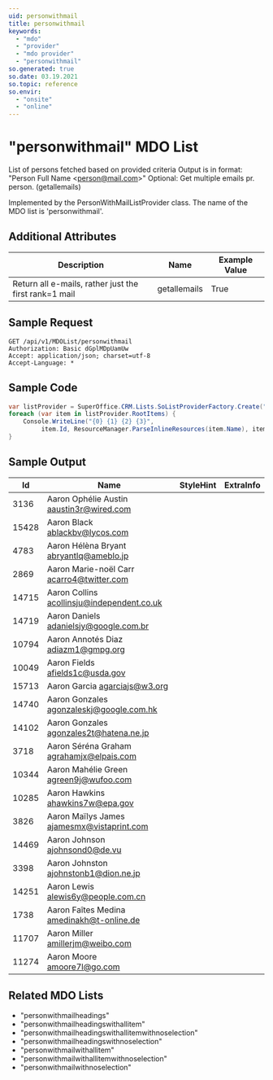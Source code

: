 ```yaml
---
uid: personwithmail
title: personwithmail
keywords:
  - "mdo"
  - "provider"
  - "mdo provider"
  - "personwithmail"
so.generated: true
so.date: 03.19.2021
so.topic: reference
so.envir:
  - "onsite"
  - "online"
---
```


# "personwithmail" MDO List
List of persons fetched based on provided criteria
Output is in format: "Person Full Name &lt;person@mail.com&gt;"
Optional: Get multiple emails pr. person. (getallemails)



Implemented by the <see cref="T:SuperOffice.CRM.Lists.PersonWithMailListProvider">PersonWithMailListProvider</see> class.
The name of the MDO list is 'personwithmail'.

## Additional Attributes

| Description | Name | Example Value |
|-----|-----|------|
|Return all e-mails, rather just the first rank=1 mail| getallemails|True|





## Sample Request

```http!
GET /api/v1/MDOList/personwithmail
Authorization: Basic dGplMDpUamUw
Accept: application/json; charset=utf-8
Accept-Language: *

```

## Sample Code
```cs
var listProvider = SuperOffice.CRM.Lists.SoListProviderFactory.Create("personwithmail", forceFlatList: true);
foreach (var item in listProvider.RootItems) {
    Console.WriteLine("{0} {1} {2} {3}", 
         item.Id, ResourceManager.ParseInlineResources(item.Name), item.StyleHint, item.ExtraInfo);
}
```

## Sample Output

|Id   | Name  |StyleHint|ExtraInfo |
| --- | ----- | ------- | -------- |
|3136|Aaron Ophélie Austin <aaustin3r@wired.com>|||
|15428|Aaron Black <ablackbv@lycos.com>|||
|4783|Aaron Hélèna Bryant <abryantlq@ameblo.jp>|||
|2869|Aaron Marie-noël Carr <acarro4@twitter.com>|||
|14715|Aaron Collins <acollinsju@independent.co.uk>|||
|14719|Aaron Daniels <adanielsjy@google.com.br>|||
|10794|Aaron Annotés Diaz <adiazm1@gmpg.org>|||
|10049|Aaron Fields <afields1c@usda.gov>|||
|15713|Aaron Garcia <agarciajs@w3.org>|||
|14740|Aaron Gonzales <agonzaleskj@google.com.hk>|||
|14102|Aaron Gonzales <agonzales2t@hatena.ne.jp>|||
|3718|Aaron Séréna Graham <agrahamjx@elpais.com>|||
|10344|Aaron Mahélie Green <agreen9j@wufoo.com>|||
|10285|Aaron Hawkins <ahawkins7w@epa.gov>|||
|3826|Aaron Maïlys James <ajamesmx@vistaprint.com>|||
|14469|Aaron Johnson <ajohnsond0@de.vu>|||
|3398|Aaron Johnston <ajohnstonb1@dion.ne.jp>|||
|14251|Aaron Lewis <alewis6y@people.com.cn>|||
|1738|Aaron Faîtes Medina <amedinakh@t-online.de>|||
|11707|Aaron Miller <amillerjm@weibo.com>|||
|11274|Aaron Moore <amoore7l@go.com>|||


## Related MDO Lists

* "personwithmailheadings"
* "personwithmailheadingswithallitem"
* "personwithmailheadingswithallitemwithnoselection"
* "personwithmailheadingswithnoselection"
* "personwithmailwithallitem"
* "personwithmailwithallitemwithnoselection"
* "personwithmailwithnoselection"
